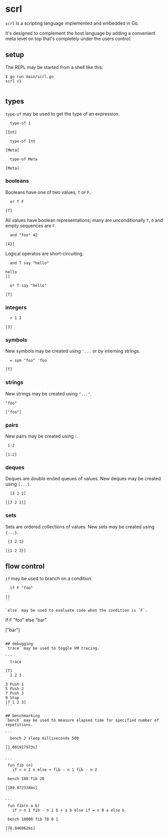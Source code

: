 # scrl
`scrl` is a scripting language implemented and embedded in Go.

It's designed to complement the host language by adding a convenient meta level on top that's completely under the users control.

## setup

The REPL may be started from a shell like this:

```
$ go run main/scrl.go
scrl v1
  
```

## types
`type-of` may be used to get the type of an expression.

```
  type-of 1
  
[Int]
```
```
  type-of Int

[Meta]
```
```
  type-of Meta

[Meta]
```

### booleans
Booleans have one of two values, `T` or `F`.

```
  or T F

[T]
```

All values have boolean representations; many are unconditionally `T`, `0` and empty sequences are `F`.

```
  and "foo" 42

[42]
```

Logical operatos are short-circuiting.

```
  and T say "hello"

hello
[]
```
```
  or T say "hello"

[T]
```

### integers

```
  + 1 2
  
[3]
```

### symbols
New symbols may be created using `'...` or by interning strings.

```
  = sym "foo" 'foo

[T]
```

### strings
New strings may be created using `"..."`.

```
"foo"
  
["foo"]
```

### pairs
New pairs may be created using `:`.

```
 1:2
  
[1:2]
```

### deques
Deques are double ended queues of values.
New deques may be created using `[...]`.

```
  [3 2 1]
  
[[3 2 1]]
```

### sets
Sets are ordered collections of values.
New sets may be created using `{...}`.

```
 {3 2 1}
  
[{1 2 3}]
```

## flow control
`if` may be used to branch on a condition.

```
  if F "foo"

[]
``

`else` may be used to evaluate code when the condition is `F`.

```
  if F "foo" else "bar"

["bar"]
````

## debugging
`trace` may be used to toggle VM tracing.

```
  trace

[T]
  1 2 3

3 Push 1
5 Push 2
7 Push 3
9 Stop
[T 1 2 3]
```

## benchmarking
`bench` may be used to measure elapsed time for specified number of repetitions.

```
  bench 2 sleep milliseconds 500
  
[1.001917973s]
```

```
 fun fib (n) 
   if < n 2 n else + fib - n 1 fib - n 2

 bench 100 fib 20

[180.872334ms]
```

```
 fun fib(n a b)
   if > n 1 fib - n 1 b + a b else if = n 0 a else b

 bench 10000 fib 70 0 1

[78.846962ms]
```